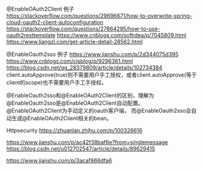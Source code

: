 @EnableOAuth2Client 例子
https://stackoverflow.com/questions/29696671/how-to-overwrite-spring-cloud-oauth2-client-autoconfiguration
https://stackoverflow.com/questions/27864295/how-to-use-oauth2resttemplate
https://www.cnblogs.com/softidea/p/7045809.html
https://www.liangzl.com/get-article-detail-28562.html

@EnableOauth2sso 例子
https://www.jianshu.com/p/2d344075d395
https://www.cnblogs.com/cjsblog/p/9296361.html
https://blog.csdn.net/qq_28379809/article/details/102734384
client.autoApprove(true)则不需要用户手工授权，或者client.autoApprove(等于client的scope)也不需要用户手工手授权。


@EnableOauth2sso和@EnableOAuth2Client的区别，理解为@EnableOauth2sso是@EnableOAuth2Client自动配置。@EnableOAuth2Client为手动定义的oauth客户端，
而@EnableOauth2sso会自动生成@EnableOAuth2Client相关的bean。


Httpsecurity
https://zhuanlan.zhihu.com/p/100326616

https://www.jianshu.com/p/ac42f38baf6e?from=singlemessage
https://blog.csdn.net/u012702547/article/details/89629415

https://www.jianshu.com/p/3acaf866dfa6
